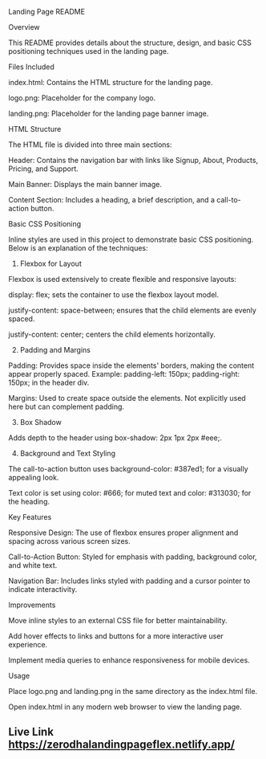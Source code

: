 Landing Page README

Overview

This README provides details about the structure, design, and basic CSS positioning techniques used in the landing page.

Files Included

index.html: Contains the HTML structure for the landing page.

logo.png: Placeholder for the company logo.

landing.png: Placeholder for the landing page banner image.

HTML Structure

The HTML file is divided into three main sections:

Header: Contains the navigation bar with links like Signup, About, Products, Pricing, and Support.

Main Banner: Displays the main banner image.

Content Section: Includes a heading, a brief description, and a call-to-action button.

Basic CSS Positioning

Inline styles are used in this project to demonstrate basic CSS positioning. Below is an explanation of the techniques:

1. Flexbox for Layout

Flexbox is used extensively to create flexible and responsive layouts:

display: flex; sets the container to use the flexbox layout model.

justify-content: space-between; ensures that the child elements are evenly spaced.

justify-content: center; centers the child elements horizontally.

2. Padding and Margins

Padding: Provides space inside the elements' borders, making the content appear properly spaced.
Example: padding-left: 150px; padding-right: 150px; in the header div.

Margins: Used to create space outside the elements. Not explicitly used here but can complement padding.

3. Box Shadow

Adds depth to the header using box-shadow: 2px 1px 2px #eee;.

4. Background and Text Styling

The call-to-action button uses background-color: #387ed1; for a visually appealing look.

Text color is set using color: #666; for muted text and color: #313030; for the heading.

Key Features

Responsive Design: The use of flexbox ensures proper alignment and spacing across various screen sizes.

Call-to-Action Button: Styled for emphasis with padding, background color, and white text.

Navigation Bar: Includes links styled with padding and a cursor pointer to indicate interactivity.

Improvements

Move inline styles to an external CSS file for better maintainability.

Add hover effects to links and buttons for a more interactive user experience.

Implement media queries to enhance responsiveness for mobile devices.

Usage

Place logo.png and landing.png in the same directory as the index.html file.

Open index.html in any modern web browser to view the landing page.

## Live Link https://zerodhalandingpageflex.netlify.app/